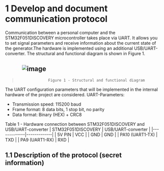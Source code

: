 # 1 Develop and document communication protocol
Communication between a personal computer and the STM32F051DISCOVERY microcontroller takes place via UART. It allows you to set signal parameters and receive information about the current state of the generator.The hardware is implemented using an additional USB/UART-converter. The structural and functional diagram is shown in Figure 1.

## &nbsp;&nbsp;&nbsp;&nbsp;&nbsp;&nbsp;&nbsp;&nbsp;&nbsp;&nbsp; ![image](https://github.com/user-attachments/assets/0d6041c3-9234-4133-a727-80c1f78fe9a0)
>                   Figure 1 - Structural and functional diagram
The UART configuration parameters that will be implemented in the internal hardware of the project are considered.
UART-Parameters: 
* Transmission speed: 115200 baud
* Frame format: 8 data bits, 1 stop bit, no parity
* Data format: Binary (HEX) + CRC8


Table 1 - Hardware connection between STM32F051DISCOVERY and USB/UART-converter
| STM32F051DISCOVERY | USB/UART-converter |
|-------------|-------------|
|   5V PIN    |     VCC     | 
|    GND      |     GND     |
| PA10 (UART1-TX) |  TXD  |
|  PA9 (UART1-RX) |  RXD  |

## 1.1 Description of the protocol (secret information)
